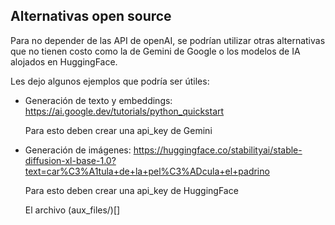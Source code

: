 ## Alternativas open source

Para no depender de las API de openAI, se podrían utilizar otras alternativas que no tienen costo como la de Gemini de Google o los modelos de IA alojados en HuggingFace.

Les dejo algunos ejemplos que podría ser útiles:

- Generación de texto y embeddings:
  https://ai.google.dev/tutorials/python_quickstart

  Para esto deben crear una api_key de Gemini

- Generación de imágenes:
  https://huggingface.co/stabilityai/stable-diffusion-xl-base-1.0?text=car%C3%A1tula+de+la+pel%C3%ADcula+el+padrino

  Para esto deben crear una api_key de HuggingFace

  El archivo (aux_files/)[]
  
